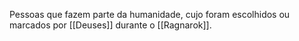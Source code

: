 Pessoas que fazem parte da humanidade, cujo foram escolhidos ou marcados por [[Deuses]] durante o [[Ragnarok]].